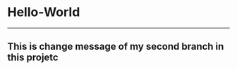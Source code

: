 # Hello-World
----------------------------------------------------------
This is change message of my second branch in this projetc
----------------------------------------------------------
